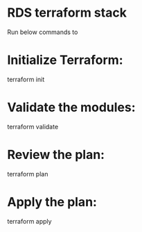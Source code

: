 # RDS terraform stack
Run below commands to 

# Initialize Terraform:
terraform init

# Validate the modules:
terraform validate

# Review the plan:
terraform plan

# Apply the plan:
terraform apply
